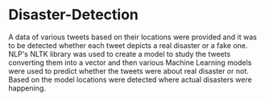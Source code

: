 # Disaster-Detection
A data of various tweets based on their locations were provided and it was to be detected whether each tweet depicts a real disaster or a fake one. NLP's NLTK library was used to create a model to study the tweets converting them into a vector and then various Machine Learning models were used to predict whether the tweets were about real disaster or not. Based on the model locations were detected where actual disasters were happening.
